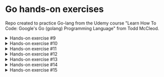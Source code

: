 # Go hands-on exercises

Repo created to practice Go-lang from the Udemy course
"Learn How To Code: Google's Go (golang) Programming Language"
from Todd McCleod.

<details>
<summary>Hands-on exercise #9</summary>

  - Create the following variables with the following scopes:
    - Package level
      - Create outside of `func main`
      - Use the
        - `var` keyword
        - `const` keyword
    - Block level
      - Inside `func main`
      - Use the short declaration operator
  - Use the variable in `func main`


</details>
<details>
<summary>Hands-on exercise #10</summary>

  - Use the terminal to make a Go workspace
    - `mkdir <name>`
    - `cd <name>`
    - `go mod init <some_name>`
  - Write a **hello world** program
    - `vim main.go`
    - Write Go code
  - Run your program
    - `go run main.go`

</details>
<details>
<summary>Hands-on exercise #11</summary>

  - Using the code you wrote in the previous hands-on exercise:
    - Look at the contents in the folder of your module
      - `ls -la`
    - Build your program
      - Any of these:
        - `go build main.go`
        - `go build .`
        - `go build ./...`
    - Run your executable:
      - `./<name of the executable>`

</details>
<details>
<summary>Hands-on exercise #12</summary>

  - Using the code you wrote in the previous hands-on exercise:
    - Build your program for Windows
      - `GOOS=windows go build -o main-windows.exe main.go`
    - Build your program for Mac
      - `GOOS=darwin go build -o main-mac main.go`
    - Build your program for Linux
      - `GOOS=linux go build -o main-linux main.go`

</details>
<details>
<summary>Hands-on exercise #13</summary>

  - Using the code you wrote in the previous hands-on exercise:
    - Make sure your `$GOPATH/bin` is part of your `$PATH` envariable
    - Look in the `$GOPATH/bin`
      - Launch another terminal
      - See the `GOPATH` environment variable with either of these:
        - `go env`
        - `go env GOPATH`
      - Navigate to the `$GOPATH/bin` folder
      - `ls -la`
    - `go install` your program (on the first/other terminal)
      - Look at the executable `$GOPATH/bin`
    - Run the executable in the `$GOPATH/bin`
    - Remove the executable in the `$GOPATH/bin`
      - If you accidentally delet everything, you will need to reinstall your tooling in VScode
      - If you messed it all up, reinstall go.

</details>
<details>
<summary>Hands-on exercise #14</summary>

  - Using the code from the previous hands-on exercise:
    - Use a function from the package found at **github.com/GoesToEleven/puppy**
      - `go get github.com/GoesToEleven/puppy`
    - Inspect your `go.mod` file
    - Run `go mod tidy`
    - What does `go mod tidy` do?
      - https://go.dev/ref/mod#go-mod-tidy

</details>
<details>
<summary>Hands-on exercise #15</summary>

  - Using the code from the previous hands-on exercise:
    - Use a function from the package found at **github.com/GoesToEleven/puppy** but make your code depend on v1.2.0
      - `go get github.com/GoesToEleven/puppy@v1.2.0`
    - Inspect your `go.mod` file

</details>
